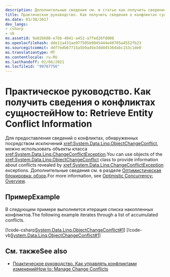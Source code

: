 ```yaml
---
description: Дополнительные сведения см. в статье как получить сведения о конфликте сущностей
title: Практическое руководство. Как получить сведения о конфликтах сущностей
ms.date: 03/30/2017
dev_langs:
- csharp
- vb
ms.assetid: 9a02b608-e7bb-4041-a452-a7fed26fd008
ms.openlocfilehash: dde11a431ae977595b9845444e48705a4552fb23
ms.sourcegitcommit: ddf7edb67715a5b9a45e3dd44536dabc153c1de0
ms.translationtype: MT
ms.contentlocale: ru-RU
ms.lasthandoff: 02/06/2021
ms.locfileid: "99767756"
---
```

# <a name="how-to-retrieve-entity-conflict-information"></a><span data-ttu-id="60621-103">Практическое руководство. Как получить сведения о конфликтах сущностей</span><span class="sxs-lookup"><span data-stu-id="60621-103">How to: Retrieve Entity Conflict Information</span></span>

<span data-ttu-id="60621-104">Для предоставления сведений о конфликтах, обнаруженных посредством исключений <xref:System.Data.Linq.ObjectChangeConflict>, можно использовать объекты класса <xref:System.Data.Linq.ChangeConflictException>.</span><span class="sxs-lookup"><span data-stu-id="60621-104">You can use objects of the <xref:System.Data.Linq.ObjectChangeConflict> class to provide information about conflicts revealed by <xref:System.Data.Linq.ChangeConflictException> exceptions.</span></span> <span data-ttu-id="60621-105">Дополнительные сведения см. в разделе [Оптимистическая блокировка: обзор](optimistic-concurrency-overview.md).</span><span class="sxs-lookup"><span data-stu-id="60621-105">For more information, see [Optimistic Concurrency: Overview](optimistic-concurrency-overview.md).</span></span>  
  
## <a name="example"></a><span data-ttu-id="60621-106">Пример</span><span class="sxs-lookup"><span data-stu-id="60621-106">Example</span></span>  

 <span data-ttu-id="60621-107">В следующем примере выполняется итерация списка накопленных конфликтов.</span><span class="sxs-lookup"><span data-stu-id="60621-107">The following example iterates through a list of accumulated conflicts.</span></span>  
  
 [!code-csharp[System.Data.Linq.ObjectChangeConflict#1](../../../../../../samples/snippets/csharp/VS_Snippets_Data/system.data.linq.objectchangeconflict/cs/program.cs#1)]
 [!code-vb[System.Data.Linq.ObjectChangeConflict#1](../../../../../../samples/snippets/visualbasic/VS_Snippets_Data/system.data.linq.objectchangeconflict/vb/module1.vb#1)]  
  
## <a name="see-also"></a><span data-ttu-id="60621-108">См. также</span><span class="sxs-lookup"><span data-stu-id="60621-108">See also</span></span>

- [<span data-ttu-id="60621-109">Практическое руководство. Как управлять конфликтами изменений</span><span class="sxs-lookup"><span data-stu-id="60621-109">How to: Manage Change Conflicts</span></span>](how-to-manage-change-conflicts.md)
